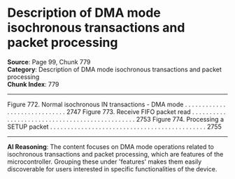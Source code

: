 # Description of DMA mode isochronous transactions and packet processing

**Source**: Page 99, Chunk 779  
**Category**: Description of DMA mode isochronous transactions and packet processing  
**Chunk Index**: 779

---

Figure 772. Normal isochronous IN transactions - DMA mode . . . . . . . . . . . . . . . . . . . . . . . . . . . . . 2747
Figure 773. Receive FIFO packet read . . . . . . . . . . . . . . . . . . . . . . . . . . . . . . . . . . . . . . . . . . . . . . . 2753
Figure 774. Processing a SETUP packet . . . . . . . . . . . . . . . . . . . . . . . . . . . . . . . . . . . . . . . . . . . . . 2755

---

**AI Reasoning**: The content focuses on DMA mode operations related to isochronous transactions and packet processing, which are features of the microcontroller. Grouping these under 'features' makes them easily discoverable for users interested in specific functionalities of the device.

